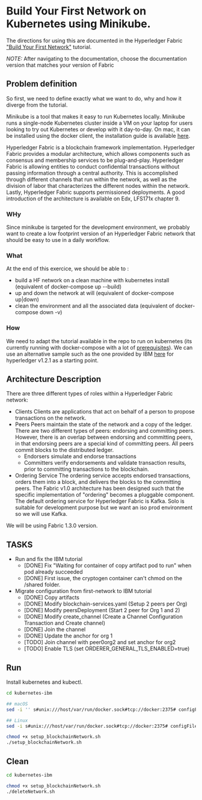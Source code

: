 # Build Your First Network on Kubernetes using Minikube.

The directions for using this are documented in the Hyperledger Fabric
["Build Your First Network"](http://hyperledger-fabric.readthedocs.io/en/latest/build_network.html) tutorial.

*NOTE:* After navigating to the documentation, choose the documentation version that matches your version of Fabric

## Problem definition

So first, we need to define exactly what we want to do, why and how it diverge from the tutorial.

Minikube is a tool that makes it easy to run Kubernetes locally. Minikube runs a single-node Kubernetes cluster inside a VM on your laptop for users looking to try out Kubernetes or develop with it day-to-day. On mac, it can be installed using the docker client, the installation guide is available [here](https://docs.docker.com/docker-for-mac/#kubernetes).

Hyperledger Fabric is a blockchain framework implementation. Hyperledger Fabric provides a modular architecture, which allows components such as consensus and membership services to be plug-and-play. Hyperledger Fabric is allowing entities to conduct confidential transactions without passing information through a central authority. This is accomplished through different channels that run within the network, as well as the division of labor that characterizes the different nodes within the network. Lastly, Hyperledger Fabric supports permissioned deployments.
A good introduction of the architecture is available on Edx, LFS171x chapter 9.

### WHy
Since minikube is targeted for the development environment, we probably want to create a low footprint version of an Hyperledger Fabric network that should be easy to use in a daily workflow.

### What
At the end of this exercice, we should be able to : 
* build a HF network on a clean machine with kubernetes install (equivalent of docker-compose up --build)
* up and down the network at will (equivalent of docker-compose up|down)
* clean the environment and all the associated data (equivalent of docker-compose down -v)

### How
We need to adapt the tutorial available in the repo to run on kubernetes (its currently running with docker-compose with a lot of [prerequisites](https://hyperledger-fabric.readthedocs.io/en/release-1.3/prereqs.html#prerequisites)). We can use an alternative sample such as the one provided by IBM [here](https://github.com/IBM/blockchain-network-on-kubernetes) for hyperledger v1.2.1 as a starting point.

## Architecture Description

There are three different types of roles within a Hyperledger Fabric network:
* Clients
	Clients are applications that act on behalf of a person to propose transactions on the network.
* Peers
	Peers maintain the state of the network and a copy of the ledger. There are two different types of peers: endorsing and committing peers. However, there is an overlap between endorsing and committing peers, in that endorsing peers are a special kind of committing peers. All peers commit blocks to the distributed ledger.
	- Endorsers simulate and endorse transactions
	- Committers verify endorsements and validate transaction results, prior to committing transactions to the blockchain.
* Ordering Service 
	The ordering service accepts endorsed transactions, orders them into a block, and delivers the blocks to the committing peers.
	The Fabric v1.0 architecture has been designed such that the specific implementation of "ordering" becomes a pluggable component. The default ordering service for Hyperledger Fabric is Kafka. Solo is suitable for development purpose but we want an iso prod environment so we will use Kafka.

We will be using Fabric 1.3.0 version.

## TASKS
* Run and fix the IBM tutorial
    - [DONE] Fix "Waiting for container of copy artifact pod to run" when pod already succeeded
    - [DONE] First issue, the cryptogen container can't chmod on the /shared folder.
* Migrate configuration from first-network to IBM tutorial
    - [DONE] Copy artifacts
    - [DONE] Modify blockchain-services.yaml (Setup 2 peers per Org)
    - [DONE] Modify peersDeployment (Start 2 peer for Org 1 and 2)
    - [DONE] Modify create_channel (Create a Channel Configuration Transaction and Create channel)
    - [DONE] Join the channel
    - [DONE] Update the anchor for org 1
    - [TODO] Join channel with peer0org2 and set anchor for org2
    - [TODO] Enable TLS (set ORDERER_GENERAL_TLS_ENABLED=true)

## Run

Install kubernetes and kubectl.

```bash
cd kubernetes-ibm

## macOS
sed -i '' s#unix:///host/var/run/docker.sock#tcp://docker:2375# configFiles/peersDeployment.yaml

## Linux
sed -i s#unix:///host/var/run/docker.sock#tcp://docker:2375# configFiles/peersDeployment.yaml

chmod +x setup_blockchainNetwork.sh
./setup_blockchainNetwork.sh
```

## Clean

```bash
cd kubernetes-ibm

chmod +x setup_blockchainNetwork.sh
./deleteNetwork.sh
```